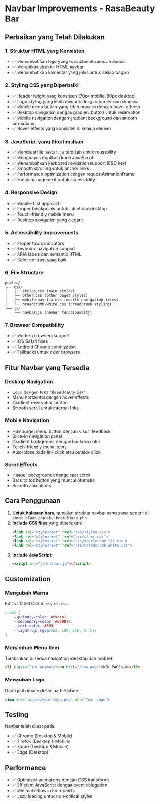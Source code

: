# Navbar Improvements - RasaBeauty Bar

## Perbaikan yang Telah Dilakukan

### 1. **Struktur HTML yang Konsisten**
- ✅ Menambahkan logo yang konsisten di semua halaman
- ✅ Merapikan struktur HTML navbar
- ✅ Menambahkan komentar yang jelas untuk setiap bagian

### 2. **Styling CSS yang Diperbaiki**
- ✅ Header height yang konsisten (70px mobile, 80px desktop)
- ✅ Logo styling yang lebih menarik dengan border dan shadow
- ✅ Mobile menu button yang lebih modern dengan hover effects
- ✅ Desktop navigation dengan gradient button untuk reservation
- ✅ Mobile navigation dengan gradient background dan smooth animations
- ✅ Hover effects yang konsisten di semua elemen

### 3. **JavaScript yang Dioptimalkan**
- ✅ Membuat file `navbar.js` terpisah untuk reusability
- ✅ Menghapus duplikasi kode JavaScript
- ✅ Menambahkan keyboard navigation support (ESC key)
- ✅ Smooth scrolling untuk anchor links
- ✅ Performance optimization dengan requestAnimationFrame
- ✅ Focus management untuk accessibility

### 4. **Responsive Design**
- ✅ Mobile-first approach
- ✅ Proper breakpoints untuk tablet dan desktop
- ✅ Touch-friendly mobile menu
- ✅ Desktop navigation yang elegant

### 5. **Accessibility Improvements**
- ✅ Proper focus indicators
- ✅ Keyboard navigation support
- ✅ ARIA labels dan semantic HTML
- ✅ Color contrast yang baik

### 6. **File Structure**
```
public/
├── css/
│   ├── styles.css (main styles)
│   ├── other.css (other pages styles)
│   ├── mobile-nav-fix.css (mobile navigation fixes)
│   └── breadcrumb-white.css (breadcrumb styling)
└── js/
    └── navbar.js (navbar functionality)
```

### 7. **Browser Compatibility**
- ✅ Modern browsers support
- ✅ iOS Safari fixes
- ✅ Android Chrome optimization
- ✅ Fallbacks untuk older browsers

## Fitur Navbar yang Tersedia

### Desktop Navigation
- Logo dengan teks "RasaBeauty Bar"
- Menu horizontal dengan hover effects
- Gradient reservation button
- Smooth scroll untuk internal links

### Mobile Navigation
- Hamburger menu button dengan visual feedback
- Slide-in navigation panel
- Gradient background dengan backdrop blur
- Touch-friendly menu items
- Auto-close pada link click atau outside click

### Scroll Effects
- Header background change saat scroll
- Back to top button yang muncul otomatis
- Smooth animations

## Cara Penggunaan

1. **Untuk halaman baru**, gunakan struktur navbar yang sama seperti di `about.blade.php` atau `book.blade.php`
2. **Include CSS files** yang diperlukan:
   ```html
   <link rel="stylesheet" href="css/styles.css">
   <link rel="stylesheet" href="css/other.css">
   <link rel="stylesheet" href="css/mobile-nav-fix.css">
   <link rel="stylesheet" href="css/breadcrumb-white.css">
   ```
3. **Include JavaScript**:
   ```html
   <script src="js/navbar.js"></script>
   ```

## Customization

### Mengubah Warna
Edit variabel CSS di `styles.css`:
```css
:root {
    --primary-color: #f9c1e1;
    --secondary-color: #d80073;
    --text-color: #333;
    --light-bg: rgba(252, 180, 216, 0.75);
}
```

### Menambah Menu Item
Tambahkan di kedua navigation (desktop dan mobile):
```html
<li class="link-animate"><a href="/new-page">NEW PAGE</a></li>
```

### Mengubah Logo
Ganti path image di semua file blade:
```html
<img src="images/your-logo.png" alt="Your Logo">
```

## Testing

Navbar telah ditest pada:
- ✅ Chrome (Desktop & Mobile)
- ✅ Firefox (Desktop & Mobile)
- ✅ Safari (Desktop & Mobile)
- ✅ Edge (Desktop)

## Performance

- ✅ Optimized animations dengan CSS transforms
- ✅ Efficient JavaScript dengan event delegation
- ✅ Minimal reflows dan repaints
- ✅ Lazy loading untuk non-critical styles